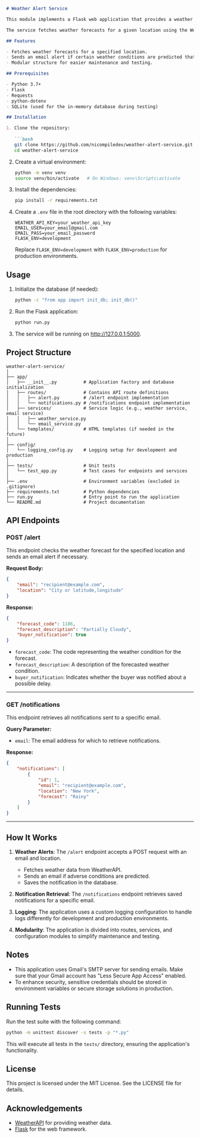 ```markdown
# Weather Alert Service

This module implements a Flask web application that provides a weather alert service.

The service fetches weather forecasts for a given location using the WeatherAPI and sends an email notification if adverse weather conditions are predicted that might delay package deliveries.

## Features

- Fetches weather forecasts for a specified location.
- Sends an email alert if certain weather conditions are predicted that could cause delivery delays.
- Modular structure for easier maintenance and testing.

## Prerequisites

- Python 3.7+
- Flask
- Requests
- python-dotenv
- SQLite (used for the in-memory database during testing)

## Installation

1. Clone the repository:
   
   ```bash
   git clone https://github.com/nicompiledev/weather-alert-service.git
   cd weather-alert-service
   ```
   
2. Create a virtual environment:

   ```bash
   python -m venv venv
   source venv/bin/activate   # On Windows: venv\Scripts\activate
   ```

3. Install the dependencies:

   ```bash
   pip install -r requirements.txt
   ```

4. Create a `.env` file in the root directory with the following variables:

   ```dotenv
   WEATHER_API_KEY=your_weather_api_key
   EMAIL_USER=your_email@gmail.com
   EMAIL_PASS=your_email_password
   FLASK_ENV=development
   ```

   Replace `FLASK_ENV=development` with `FLASK_ENV=production` for production environments.

## Usage

1. Initialize the database (if needed):

   ```bash
   python -c "from app import init_db; init_db()"
   ```

2. Run the Flask application:

   ```bash
   python run.py
   ```

3. The service will be running on http://127.0.0.1:5000.

## Project Structure

```plaintext
weather-alert-service/
│
├── app/
│   ├── __init__.py          # Application factory and database initialization
│   ├── routes/              # Contains API route definitions
│   │   ├── alert.py         # /alert endpoint implementation
│   │   └── notifications.py # /notifications endpoint implementation
│   ├── services/            # Service logic (e.g., weather service, email service)
│   │   ├── weather_service.py
│   │   └── email_service.py
│   └── templates/           # HTML templates (if needed in the future)
│
├── config/
│   └── logging_config.py    # Logging setup for development and production
│
├── tests/                   # Unit tests
│   └── test_app.py          # Test cases for endpoints and services
│
├── .env                     # Environment variables (excluded in .gitignore)
├── requirements.txt         # Python dependencies
├── run.py                   # Entry point to run the application
└── README.md                # Project documentation
```

## API Endpoints

### POST /alert

This endpoint checks the weather forecast for the specified location and sends an email alert if necessary.

**Request Body:**

```json
{
    "email": "recipient@example.com",
    "location": "City or latitude,longitude"
}
```

**Response:**

```json
{
    "forecast_code": 1186,
    "forecast_description": "Partially Cloudy",
    "buyer_notification": true
}
```

- `forecast_code`: The code representing the weather condition for the forecast.
- `forecast_description`: A description of the forecasted weather condition.
- `buyer_notification`: Indicates whether the buyer was notified about a possible delay.

---

### GET /notifications

This endpoint retrieves all notifications sent to a specific email.

**Query Parameter:**
- `email`: The email address for which to retrieve notifications.

**Response:**

```json
{
    "notifications": [
        {
            "id": 1,
            "email": "recipient@example.com",
            "location": "New York",
            "forecast": "Rainy"
        }
    ]
}
```

---

## How It Works

1. **Weather Alerts**: The `/alert` endpoint accepts a POST request with an email and location.
   - Fetches weather data from WeatherAPI.
   - Sends an email if adverse conditions are predicted.
   - Saves the notification in the database.

2. **Notification Retrieval**: The `/notifications` endpoint retrieves saved notifications for a specific email.

3. **Logging**: The application uses a custom logging configuration to handle logs differently for development and production environments.

4. **Modularity**: The application is divided into routes, services, and configuration modules to simplify maintenance and testing.

## Notes

- This application uses Gmail's SMTP server for sending emails. Make sure that your Gmail account has "Less Secure App Access" enabled.
- To enhance security, sensitive credentials should be stored in environment variables or secure storage solutions in production.

## Running Tests

Run the test suite with the following command:

```bash
python -m unittest discover -s tests -p "*.py"
```

This will execute all tests in the `tests/` directory, ensuring the application's functionality.

## License

This project is licensed under the MIT License. See the LICENSE file for details.

## Acknowledgements

- [WeatherAPI](https://www.weatherapi.com/) for providing weather data.
- [Flask](https://flask.palletsprojects.com/) for the web framework.
```

